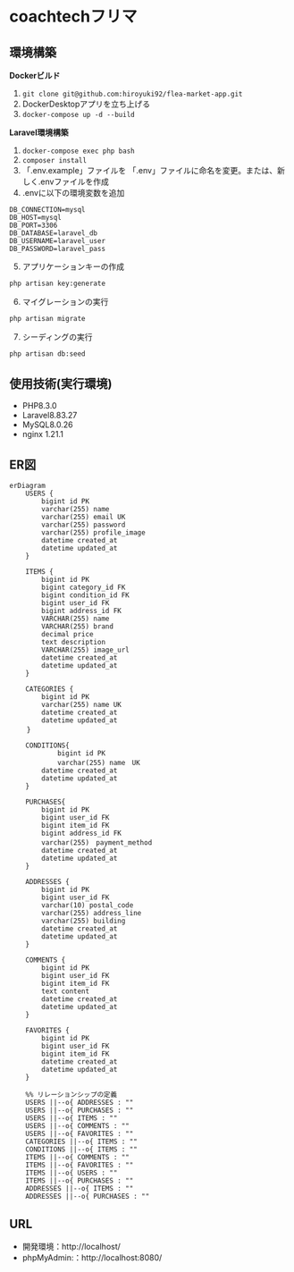 # coachtechフリマ

## 環境構築
**Dockerビルド**
1. `git clone git@github.com:hiroyuki92/flea-market-app.git`
2. DockerDesktopアプリを立ち上げる
3. `docker-compose up -d --build`

**Laravel環境構築**
1. `docker-compose exec php bash`
2. `composer install`
3. 「.env.example」ファイルを 「.env」ファイルに命名を変更。または、新しく.envファイルを作成
4. .envに以下の環境変数を追加
``` text
DB_CONNECTION=mysql
DB_HOST=mysql
DB_PORT=3306
DB_DATABASE=laravel_db
DB_USERNAME=laravel_user
DB_PASSWORD=laravel_pass
```
5. アプリケーションキーの作成
``` bash
php artisan key:generate
```

6. マイグレーションの実行
``` bash
php artisan migrate
```

7. シーディングの実行
``` bash
php artisan db:seed
```

## 使用技術(実行環境)
- PHP8.3.0
- Laravel8.83.27
- MySQL8.0.26
- nginx 1.21.1

## ER図
```mermaid
erDiagram
    USERS {
        bigint id PK 
        varchar(255) name 
        varchar(255) email UK
        varchar(255) password 
        varchar(255) profile_image 
        datetime created_at 
        datetime updated_at 
    }

    ITEMS {
        bigint id PK 
        bigint category_id FK
        bigint condition_id FK
        bigint user_id FK
        bigint address_id FK
        VARCHAR(255) name 
        VARCHAR(255) brand 
        decimal price 
        text description 
        VARCHAR(255) image_url 
        datetime created_at 
        datetime updated_at 
    }
    
    CATEGORIES {
        bigint id PK 
        varchar(255) name UK
        datetime created_at 
        datetime updated_at 
 　　}
 
    CONDITIONS{
		    bigint id PK
		    varchar(255) name　UK
        datetime created_at 
        datetime updated_at 
    }
    
    PURCHASES{
        bigint id PK
        bigint user_id FK
        bigint item_id FK
        bigint address_id FK
        varchar(255)　payment_method　
        datetime created_at 
        datetime updated_at
    }

    ADDRESSES {
        bigint id PK 
        bigint user_id FK
        varchar(10) postal_code 
        varchar(255) address_line 
        varchar(255) building
        datetime created_at 
        datetime updated_at 
    }

    COMMENTS {
        bigint id PK 
        bigint user_id FK
        bigint item_id FK
        text content 
        datetime created_at 
        datetime updated_at 
    }

    FAVORITES {
        bigint id PK 
        bigint user_id FK
        bigint item_id FK
        datetime created_at 
        datetime updated_at 
    }

    %% リレーションシップの定義
    USERS ||--o{ ADDRESSES : ""
    USERS ||--o{ PURCHASES : ""
    USERS ||--o{ ITEMS : ""
    USERS ||--o{ COMMENTS : ""
    USERS ||--o{ FAVORITES : ""
    CATEGORIES ||--o{ ITEMS : ""
    CONDITIONS ||--o{ ITEMS : ""
    ITEMS ||--o{ COMMENTS : ""
    ITEMS ||--o{ FAVORITES : ""
    ITEMS ||--o{ USERS : ""
    ITEMS ||--o{ PURCHASES : ""
    ADDRESSES ||--o{ ITEMS : ""
    ADDRESSES ||--o{ PURCHASES : ""

```


## URL
- 開発環境：http://localhost/
- phpMyAdmin:：http://localhost:8080/
